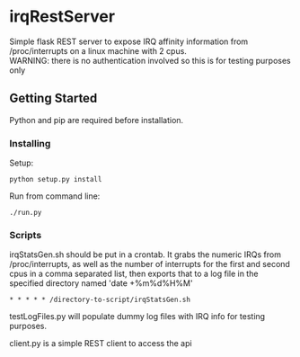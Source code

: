 # irqRestServer

Simple flask REST server to expose IRQ affinity information from /proc/interrupts on a linux machine with 2 cpus.  
WARNING:  there is no authentication involved so this is for testing purposes only

## Getting Started

Python and pip are required before installation.

### Installing

Setup:
```
python setup.py install
```

Run from command line:
```
./run.py
```

### Scripts 

irqStatsGen.sh should be put in a crontab.  It grabs the numeric IRQs from /proc/interrupts, as well as the number of interrupts for the first and second cpus in a comma separated list,
then exports that to a log file in the specified directory named 'date +%m%d%H%M'
```
* * * * * /directory-to-script/irqStatsGen.sh
```

testLogFiles.py will populate dummy log files with IRQ info for testing purposes.  

client.py is a simple REST client to access the api

